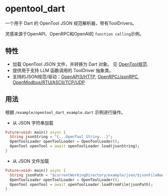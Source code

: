 # opentool_dart
一个用于 Dart 的 OpenTool JSON 规范解析器，带有ToolDrivers。

灵感来源于OpenAPI、OpenRPC和OpenAI的 `function calling`示例。

## 特性

- 加载 OpenTool JSON 文件，并转换为 Dart 对象。 见 [OpenTool规范](opentool-specification-cn.md).
- 提供用于支持 LLM 函数调用的 ToolDriver 抽象类。
- 支持的JSON规范/驱动：[OpenAPI3/HTTP](https://github.com/djbird2046/openapi_dart), [OpenRPC/JsonRPC](https://github.com/djbird2046/openrpc_dart), [OpenModbus/RTU/ASCII/TCP/UDP](https://github.com/djbird2046/openmodbus_dart)

## 用法

根据 `/example/opentool_dart_example.dart` 示例进行操作。

- 从 JSON 字符串加载
```dart
Future<void> main() async {
  String jsonString = "{...OpenTool String...}";
  OpenToolLoader openToolLoader = OpenToolLoader();
  OpenTool openTool = await openToolLoader.load(jsonString);
}
```
- 从 JSON 文件加载
```dart
Future<void> main() async {
  String jsonPath = "$currentWorkingDirectory/example/json/$jsonFileName";
  OpenToolLoader openToolLoader = OpenToolLoader();
  OpenTool openTool = await openToolLoader.loadFromFile(jsonPath); 
}
```